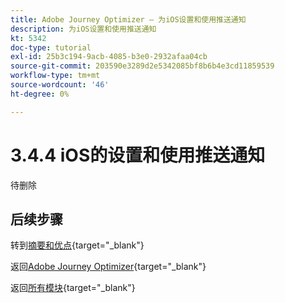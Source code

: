 ```yaml
---
title: Adobe Journey Optimizer — 为iOS设置和使用推送通知
description: 为iOS设置和使用推送通知
kt: 5342
doc-type: tutorial
exl-id: 25b3c194-9acb-4085-b3e0-2932afaa04cb
source-git-commit: 203590e3289d2e5342085bf8b6b4e3cd11859539
workflow-type: tm+mt
source-wordcount: '46'
ht-degree: 0%

---
```


# 3.4.4 iOS的设置和使用推送通知

待删除

## 后续步骤

转到[摘要和优点](./summary.md){target="_blank"}

返回[Adobe Journey Optimizer](journeyoptimizer.md){target="_blank"}

返回[所有模块](./../../../../overview.md){target="_blank"}
